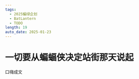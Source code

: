 ```yaml
---
tags:
  - 2025蝙绿企划
  - BatLantern
  - TODO
length: 19
auto_date: 2025-01-23
---
```

# 一切要从蝙蝠侠决定站街那天说起

口嗨成文
